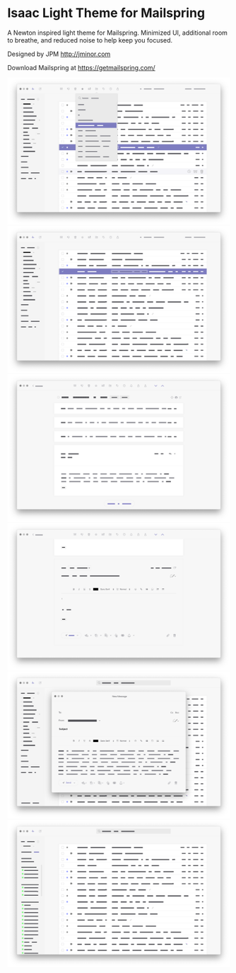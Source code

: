 # Isaac Light Theme for Mailspring

A Newton inspired light theme for Mailspring. Minimized UI, additional room to breathe, and reduced noise to help keep you focused.

Designed by JPM http://jminor.com

Download Mailspring at https://getmailspring.com/

![](./preview-1.png)
![](./preview-2.png)
![](./preview-3.png)
![](./preview-4.png)
![](./preview-5.png)
![](./preview-6.png)
